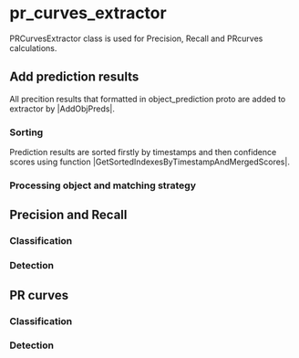 # pr_curves_extractor
PRCurvesExtractor class is used for Precision, Recall and PRcurves calculations. 

## Add prediction results
All precition results that formatted in object_prediction proto are added to extractor by |AddObjPreds|.

### Sorting
Prediction results are sorted firstly by timestamps and then confidence scores using function |GetSortedIndexesByTimestampAndMergedScores|.

### Processing object and matching strategy


## Precision and Recall
### Classification
### Detection
## PR curves
### Classification
### Detection
